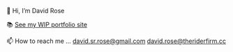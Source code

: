 👋 Hi, I’m David Rose

📚 [See my WIP portfolio site](https://davidsrrose.github.io/profile)

📫 How to reach me ... 
    david.sr.rose@gmail.com
    david.rose@theriderfirm.cc

